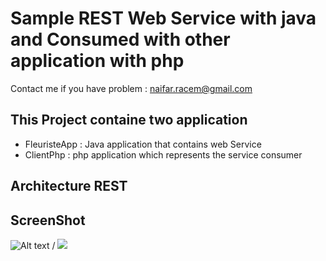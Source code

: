 # Sample REST Web Service with java and Consumed with other application with php
Contact me if you have problem : naifar.racem@gmail.com

## This Project containe two application
* FleuristeApp : Java application that contains web Service
* ClientPhp : php application which represents the service consumer

## Architecture REST

## ScreenShot
![Alt text](name-of-gif-file.gif) / ![](name-of-gif-file.gif)

